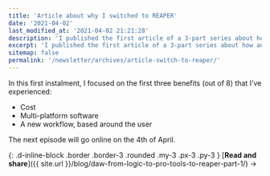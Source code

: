 ```yaml
---
title: 'Article about why I switched to REAPER'
date: '2021-04-02'
last_modified_at: '2021-04-02 21:21:28'
description: 'I published the first article of a 3-part series about how and why I switched from Pro Tools to REAPER.'
excerpt: 'I published the first article of a 3-part series about how and why I switched from Pro Tools to REAPER.'
sitemap: false
permalink: '/newsletter/archives/article-switch-to-reaper/'
---
```

In this first instalment, I focused on the first three benefits (out of 8) that I’ve experienced:

- Cost
- Multi-platform software
- A new workflow, based around the user

The next episode will go online on the 4th of April.

{: .d-inline-block .border .border-3 .rounded .my-3 .px-3 .py-3 }
[**Read and share**]({{ site.url }}/blog/daw-from-logic-to-pro-tools-to-reaper-part-1/) →